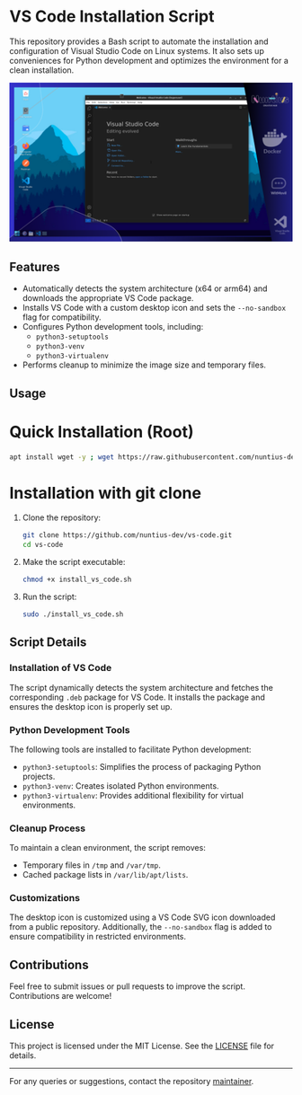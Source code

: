 # VS Code Installation Script

This repository provides a Bash script to automate the installation and configuration of Visual Studio Code on Linux systems. It also sets up conveniences for Python development and optimizes the environment for a clean installation.

![Captura](vs-code.png)

## Features

- Automatically detects the system architecture (x64 or arm64) and downloads the appropriate VS Code package.
- Installs VS Code with a custom desktop icon and sets the `--no-sandbox` flag for compatibility.
- Configures Python development tools, including:
  - `python3-setuptools`
  - `python3-venv`
  - `python3-virtualenv`
- Performs cleanup to minimize the image size and temporary files.

## Usage
# Quick Installation (Root)
```bash
apt install wget -y ; wget https://raw.githubusercontent.com/nuntius-dev/vs-code/refs/heads/main/install_vs_code.sh  ; chmod +x install_vs_code.sh ; ./install_vs_code.sh
```

# Installation with git clone
1. Clone the repository:
   ```bash
   git clone https://github.com/nuntius-dev/vs-code.git
   cd vs-code


2. Make the script executable:
   ```bash
   chmod +x install_vs_code.sh
   ```

3. Run the script:
   ```bash
   sudo ./install_vs_code.sh
   ```

## Script Details

### Installation of VS Code
The script dynamically detects the system architecture and fetches the corresponding `.deb` package for VS Code. It installs the package and ensures the desktop icon is properly set up.

### Python Development Tools
The following tools are installed to facilitate Python development:
- `python3-setuptools`: Simplifies the process of packaging Python projects.
- `python3-venv`: Creates isolated Python environments.
- `python3-virtualenv`: Provides additional flexibility for virtual environments.

### Cleanup Process
To maintain a clean environment, the script removes:
- Temporary files in `/tmp` and `/var/tmp`.
- Cached package lists in `/var/lib/apt/lists`.

### Customizations
The desktop icon is customized using a VS Code SVG icon downloaded from a public repository. Additionally, the `--no-sandbox` flag is added to ensure compatibility in restricted environments.

## Contributions

Feel free to submit issues or pull requests to improve the script. Contributions are welcome!

## License

This project is licensed under the MIT License. See the [LICENSE](LICENSE) file for details.

---

For any queries or suggestions, contact the repository [maintainer](https://github.com/kasmtech). 
